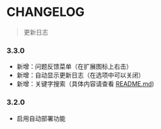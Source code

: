 # CHANGELOG

> 更新日志

### 3.3.0

-   新增：问题反馈菜单（在扩展图标上右击）
-   新增：自动显示更新日志（在选项中可以关闭）
-   新增：关键字搜索（具体内容请查看 [README.md](https://github.com/Semibold/Extensions-Steward/blob/master/README.md))

### 3.2.0

-   启用自动部署功能
